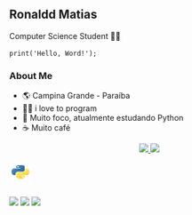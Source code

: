 ## **Ronaldd Matias**

Computer Science Student :man_technologist:

```Phyton
print('Hello, Word!');
```
### About Me
- :earth_americas: Campina Grande - Paraíba
- :man_technologist: i love to program
- :dart: Muito foco, atualmente estudando Python
- :coffee: Muito café

<div align="center">
<a href="https://github.com/RonalddMatias">
  <img height="160em" src="https://github-readme-stats.vercel.app/api?username=RonalddMatias&show_icons=true&theme=dark&include_all_commits=true&count_private=true"/>
  <img height="130em" src="https://github-readme-stats.vercel.app/api/top-langs/?username=RonalddMatias&layout=compact&langs_count=7&theme=dark"/>
</div>
  
<div style="display: inline_block"><br>
    <img align="center" alt="Ronaldd-Python" height="30" width="40" src="https://raw.githubusercontent.com/devicons/devicon/master/icons/python/python-original.svg">
</div>
  
##
  
<div>
  <a href="https://www.instagram.com/ronalddmatias/?hl=pt-br" target="_blank"><img src="https://img.shields.io/badge/-Instagram-%23E4405F?style=for-the-badge&logo=instagram&logoColor=white" target="_blank"></a>
  <a href="https://www.linkedin.com/in/ronaldd-matias-761055171/" target="_blank"><img src="https://img.shields.io/badge/-LinkedIn-%230077B5?style=for-the-badge&logo=linkedin&logoColor=white" target="_blank"></a>
  <a href = "mailto:ronaldd.feliph1@gmail.com"><img src="https://img.shields.io/badge/Gmail-D14836?style=for-the-badge&logo=gmail&logoColor=white" target="_blank"></a>
</div>
  

  

